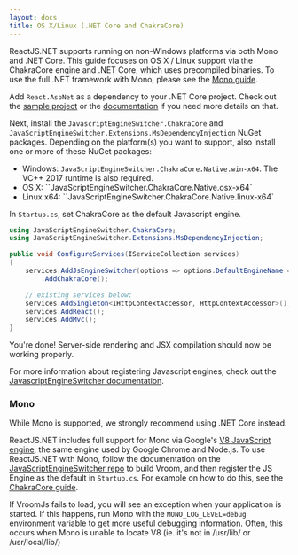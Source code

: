 ```yaml
---
layout: docs
title: OS X/Linux (.NET Core and ChakraCore)
---
```


ReactJS.NET supports running on non-Windows platforms via both Mono and .NET Core. This guide focuses on OS X / Linux support via the ChakraCore engine and .NET Core, which uses precompiled binaries. To use the full .NET framework with Mono, please see the [Mono guide](/guides/mono.html).

Add `React.AspNet` as a dependency to your .NET Core project. Check out the [sample project](https://github.com/reactjs/React.NET/tree/master/src/React.Sample.Webpack.CoreMvc) or the [documentation](https://reactjs.net/getting-started/aspnetcore.html) if you need more details on that.

Next, install the `JavascriptEngineSwitcher.ChakraCore` and `JavaScriptEngineSwitcher.Extensions.MsDependencyInjection` NuGet packages. Depending on the platform(s) you want to support, also install one or more of these NuGet packages:

-   Windows: `JavaScriptEngineSwitcher.ChakraCore.Native.win-x64`. The VC++ 2017 runtime is also required.
-   OS X: ``JavaScriptEngineSwitcher.ChakraCore.Native.osx-x64`
-   Linux x64: ``JavaScriptEngineSwitcher.ChakraCore.Native.linux-x64`

In `Startup.cs`, set ChakraCore as the default Javascript engine.

```csharp
using JavaScriptEngineSwitcher.ChakraCore;
using JavaScriptEngineSwitcher.Extensions.MsDependencyInjection;

public void ConfigureServices(IServiceCollection services)
{
	services.AddJsEngineSwitcher(options => options.DefaultEngineName = ChakraCoreJsEngine.EngineName)
		.AddChakraCore();

	// existing services below:
	services.AddSingleton<IHttpContextAccessor, HttpContextAccessor>();
	services.AddReact();
	services.AddMvc();
}
```

You're done! Server-side rendering and JSX compilation should now be working properly.

For more information about registering Javascript engines, check out the [JavascriptEngineSwitcher documentation](https://github.com/Taritsyn/JavaScriptEngineSwitcher/wiki/Registration-of-JS-engines).

### Mono

While Mono is supported, we strongly recommend using .NET Core instead.

ReactJS.NET includes full support for Mono via Google's [V8 JavaScript engine](https://code.google.com/p/v8/), the same engine used by Google Chrome and Node.js. To use ReactJS.NET with Mono, follow the documentation on the [JavaScriptEngineSwitcher repo](https://github.com/Taritsyn/JavaScriptEngineSwitcher/wiki/JS-Engine-Switcher:-Vroom) to build Vroom, and then register the JS Engine as the default in `Startup.cs`. For example on how to do this, see the [ChakraCore guide](/guides/chakracore.html).

If VroomJs fails to load, you will see an exception when your application is started. If this happens, run Mono with the `MONO_LOG_LEVEL=debug` environment variable to get more useful debugging information. Often, this occurs when Mono is unable to locate V8 (ie. it's not in /usr/lib/ or /usr/local/lib/)
